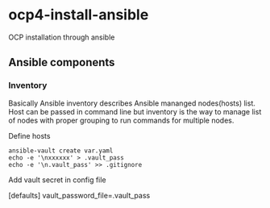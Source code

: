 # ocp4-install-ansible

OCP installation through ansible

## Ansible components

### Inventory

Basically Ansible inventory describes Ansible mananged nodes(hosts) list. Host can be passed in command line but inventory is the way to manage list of nodes with proper grouping to run commands for multiple nodes.

Define hosts

```
ansible-vault create var.yaml
echo -e '\nxxxxxx' > .vault_pass
echo -e '\n.vault_pass' >> .gitignore
```

Add vault secret in config file

[defaults]
vault_password_file=.vault_pass